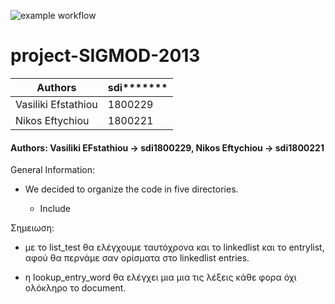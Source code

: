 ![example workflow](https://github.com/vasiliki2000/project-SIGMOD-2013/actions/workflows/c.yml/badge.svg)
# project-SIGMOD-2013

 |Authors|sdi*******|
 |-------|----------|
 |Vasiliki Efstathiou|1800229|
 |Nikos Eftychiou|1800221|


 
 #### Authors: Vasiliki EFstathiou -> sdi1800229, Nikos Eftychiou -> sdi1800221

General Information:

- We decided to organize the code in five directories. 

  - Include




Σημειωση: 
- με το list_test θα ελέγχουμε ταυτόχρονα και το linkedlist και το entrylist, αφού θα περνάμε σαν ορίσματα στο linkedlist entries.

- η lookup_entry_word θα ελέγχει μια μια τις λέξεις κάθε φορα όχι ολόκληρο το document.



